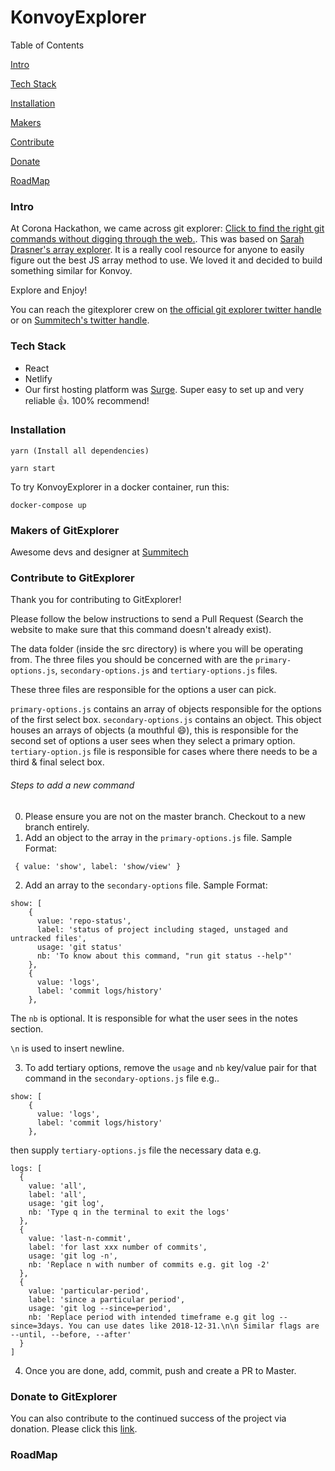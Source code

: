 # KonvoyExplorer
Table of Contents

[Intro](https://github.com/natmegs/gitexplorer/blob/master/README.md#intro)

[Tech Stack](https://github.com/natmegs/gitexplorer/blob/master/README.md#tech-stack)

[Installation](https://github.com/natmegs/gitexplorer/blob/master/README.md#installation)

[Makers](https://github.com/natmegs/gitexplorer/blob/master/README.md#makers)

[Contribute](https://github.com/natmegs/gitexplorer/blob/master/README.md#contribute)

[Donate](https://github.com/natmegs/gitexplorer/blob/master/README.md#donate)

[RoadMap](https://github.com/natmegs/gitexplorer/blob/master/README.md#roadmap)

### Intro
At Corona Hackathon, we came across git explorer: [Click to find the right git commands without digging through the web.](https://gitexplorer.com). This was based on [Sarah Drasner's array explorer](https://github.com/sdras/array-explorer). It is a really cool resource for anyone to easily figure out the best JS array method to use. We loved it and decided to build something similar for Konvoy.

Explore and Enjoy! 

You can reach the gitexplorer crew on [the official git explorer twitter handle](https://twitter.com/gitexplorer) or on [Summitech's twitter handle](https://twitter.com/summitechng).


### Tech Stack

- React
- Netlify
- Our first hosting platform was [Surge](https://surge.sh). Super easy to set up and very reliable :+1:. 100% recommend!


### Installation
```
yarn (Install all dependencies)

yarn start
```

To try KonvoyExplorer in a docker container, run this:

```
docker-compose up
```

### Makers of GitExplorer
Awesome devs and designer at [Summitech](https://summitech.ng)

### Contribute to GitExplorer
Thank you for contributing to GitExplorer!

Please follow the below instructions to send a Pull Request (Search the website to make sure that this command doesn't already exist).

The data folder (inside the src directory) is where you will be operating from. The three files you should be concerned with are the `primary-options.js`, `secondary-options.js` and `tertiary-options.js` files. 

These three files are responsible for the options a user can pick. 

`primary-options.js` contains an array of objects responsible for the options of the first select box. 
`secondary-options.js` contains an object. This object houses an arrays of objects (a mouthful :smile:), this is responsible for the second set of options a user sees when they select a primary option. 
`tertiary-option.js` file is responsible for cases where there needs to be a third & final select box.

###### Steps to add a new command

0. Please ensure you are not on the master branch. Checkout to a new branch entirely.
1. Add an object to the array in the `primary-options.js` file. Sample Format:

```
 { value: 'show', label: 'show/view' }
```

2. Add an array to the `secondary-options` file. Sample Format:

```
show: [
    {
      value: 'repo-status',
      label: 'status of project including staged, unstaged and untracked files',
      usage: 'git status'
      nb: 'To know about this command, "run git status --help"'
    },
    {
      value: 'logs',
      label: 'commit logs/history'
    },
```
  
  The `nb` is optional. It is responsible for what the user sees in the notes section. 
  
  `\n` is used to insert newline.
  
  3. To add tertiary options, remove the `usage` and `nb` key/value pair for that command in the `secondary-options.js` file e.g..
  
   ```
   show: [
       {
         value: 'logs',
         label: 'commit logs/history'
       },
  ```
  
  then supply `tertiary-options.js` file the necessary data e.g.

  ```
  logs: [
    {
      value: 'all',
      label: 'all',
      usage: 'git log',
      nb: 'Type q in the terminal to exit the logs'
    },
    {
      value: 'last-n-commit',
      label: 'for last xxx number of commits',
      usage: 'git log -n',
      nb: 'Replace n with number of commits e.g. git log -2'
    },
    {
      value: 'particular-period',
      label: 'since a particular period',
      usage: 'git log --since=period',
      nb: 'Replace period with intended timeframe e.g git log --since=3days. You can use dates like 2018-12-31.\n\n Similar flags are --until, --before, --after'
    }
  ]
  ```

4. Once you are done, add, commit, push and create a PR to Master.

### Donate to GitExplorer

 You can also contribute to the continued success of the project via donation. Please click this [link](https://rave.flutterwave.com/donate/bavfmdlomzs2).

### RoadMap

